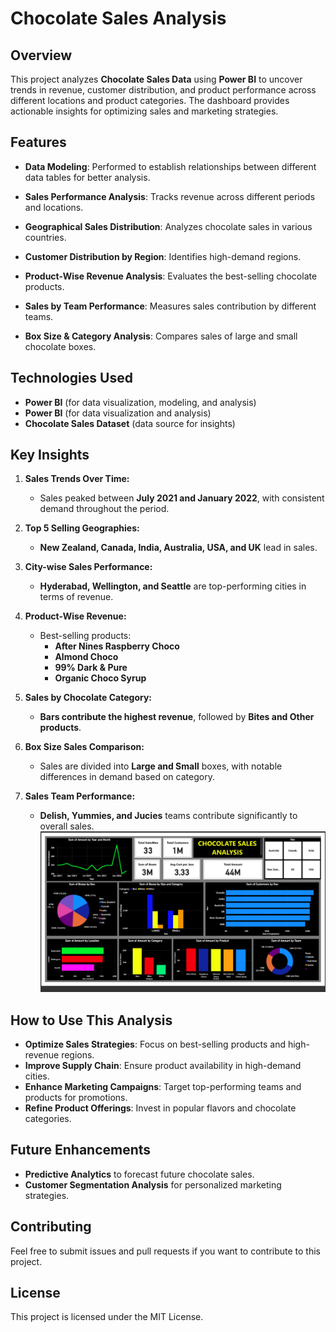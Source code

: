 # Chocolate Sales Analysis

## Overview

This project analyzes **Chocolate Sales Data** using **Power BI** to uncover trends in revenue, customer distribution, and product performance across different locations and product categories. The dashboard provides actionable insights for optimizing sales and marketing strategies.

## Features
- **Data Modeling**: Performed to establish relationships between different data tables for better analysis.

- **Sales Performance Analysis**: Tracks revenue across different periods and locations.
- **Geographical Sales Distribution**: Analyzes chocolate sales in various countries.
- **Customer Distribution by Region**: Identifies high-demand regions.
- **Product-Wise Revenue Analysis**: Evaluates the best-selling chocolate products.
- **Sales by Team Performance**: Measures sales contribution by different teams.
- **Box Size & Category Analysis**: Compares sales of large and small chocolate boxes.

## Technologies Used
- **Power BI** (for data visualization, modeling, and analysis)
- **Power BI** (for data visualization and analysis)
- **Chocolate Sales Dataset** (data source for insights)

## Key Insights

1. **Sales Trends Over Time:**

   - Sales peaked between **July 2021 and January 2022**, with consistent demand throughout the period.

2. **Top 5 Selling Geographies:**

   - **New Zealand, Canada, India, Australia, USA, and UK** lead in sales.

3. **City-wise Sales Performance:**

   - **Hyderabad, Wellington, and Seattle** are top-performing cities in terms of revenue.

4. **Product-Wise Revenue:**

   - Best-selling products:
     - **After Nines Raspberry Choco**
     - **Almond Choco**
     - **99% Dark & Pure**
     - **Organic Choco Syrup**

5. **Sales by Chocolate Category:**

   - **Bars contribute the highest revenue**, followed by **Bites and Other products**.

6. **Box Size Sales Comparison:**

   - Sales are divided into **Large and Small** boxes, with notable differences in demand based on category.

7. **Sales Team Performance:**

   - **Delish, Yummies, and Jucies** teams contribute significantly to overall sales.
![image_anti](https://github.com/Pdeep666/POWERBI/blob/a6d3a0b53983ba59c95dea1b9423e5db5b03e30e/CHOCOLATES/output.png)
## How to Use This Analysis

- **Optimize Sales Strategies**: Focus on best-selling products and high-revenue regions.
- **Improve Supply Chain**: Ensure product availability in high-demand cities.
- **Enhance Marketing Campaigns**: Target top-performing teams and products for promotions.
- **Refine Product Offerings**: Invest in popular flavors and chocolate categories.

## Future Enhancements

- **Predictive Analytics** to forecast future chocolate sales.
- **Customer Segmentation Analysis** for personalized marketing strategies.

## Contributing

Feel free to submit issues and pull requests if you want to contribute to this project.

## License

This project is licensed under the MIT License.

